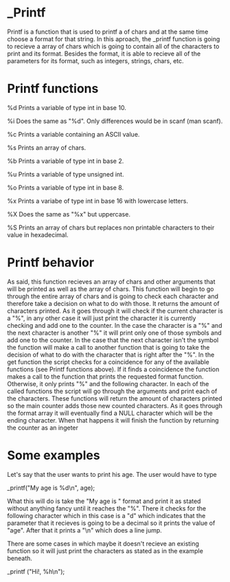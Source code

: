 
_Printf
=======

Printf is a function that is used to printf a of chars and at the same time choose a format for that string.
In this aproach, the _printf function is going to recieve a array of chars which is going to contain all of the characters to print and its format.
Besides the format, it is able to recieve all of the parameters for its format, such as integers, strings, chars, etc.


Printf functions
================

%d
Prints a variable of type int in base 10.

%i
Does the same as "%d". Only differences would be in scanf (man scanf).

%c
Prints a variable containing an ASCII value.

%s
Prints an array of chars.

%b
Prints a variable of type int in base 2.

%u
Prints a variable of type unsigned int.

%o
Prints a variable of type int in base 8.

%x
Prints a variabe of type int in base 16 with lowercase letters.

%X
Does the same as "%x" but uppercase.

%S
Prints an array of chars but replaces non printable characters to their value in hexadecimal.

Printf behavior
===============

As said, this function recieves an array of chars and other arguments that will be printed as well as the array of chars.
This function will begin to go through the entire array of chars and is going to check each character and therefore take a decision on what to do with those. It returns the amount of characters printed.
As it goes through it will check if the current character is a "%", in any other case it will just print the character it is currently checking and add one to the counter. In the case the character is a "%" and the next character is another "%" it will print only one of those symbols and add one to the counter. In the case that the next character isn't the symbol the function will make a call to another function that is going to take the decision of what to do with the character that is right after the "%".
In the get function the script checks for a coincidence for any of the available functions (see Printf functions above). If it finds a coincidence the function makes a call to the function that prints the requested format function. Otherwise, it only prints "%" and the following character.
In each of the called functions the script will go through the arguments and print each of the characters. These functions will return the amount of characters printed so the main counter adds those new counted characters.
As it goes through the format array it will eventually find a NULL character which will be the ending character. When that happens it will finish the function by returning the counter as an ingeter


Some examples
=============

Let's say that the user wants to print his age. The user would have to type

_printf("My age is %d\n", age);

What this will do is take the "My age is " format and print it as stated without anything fancy until it reaches the "%". There it checks for the following character which in this case is a "d" which indicates that the parameter that it recieves is going to be a decimal so it prints the value of "age". After that it prints a "\n" which does a line jump.

There are some cases in which maybe it doesn't recieve an existing function so it will just print the characters as stated as in the example beneath.

_printf ("Hi!, %h\n");
